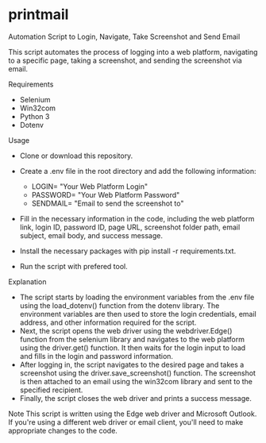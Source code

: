 # printmail
Automation Script to Login, Navigate, Take Screenshot and Send Email

This script automates the process of logging into a web platform, navigating to a specific page, taking a screenshot, and sending the screenshot via email.

Requirements
- Selenium
- Win32com
- Python 3
- Dotenv

Usage
- Clone or download this repository.
- Create a .env file in the root directory and add the following information:
    - LOGIN= "Your Web Platform Login"
    - PASSWORD= "Your Web Platform Password"
    - SENDMAIL= "Email to send the screenshot to"
    
- Fill in the necessary information in the code, including the web platform link, login ID, password ID, page URL, screenshot folder path, email subject, email body, and success message.
- Install the necessary packages with pip install -r requirements.txt.
- Run the script with prefered tool.

Explanation
 - The script starts by loading the environment variables from the .env file using the load_dotenv() function from the dotenv library. The environment variables are then used to store the login credentials, email address, and other information required for the script.
 - Next, the script opens the web driver using the webdriver.Edge() function from the selenium library and navigates to the web platform using the driver.get() function. It then waits for the login input to load and fills in the login and password information.
 - After logging in, the script navigates to the desired page and takes a screenshot using the driver.save_screenshot() function. The screenshot is then attached to an email using the win32com library and sent to the specified recipient.
 - Finally, the script closes the web driver and prints a success message.

Note
This script is written using the Edge web driver and Microsoft Outlook. If you're using a different web driver or email client, you'll need to make appropriate changes to the code.
